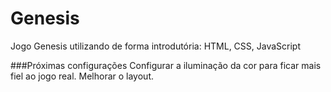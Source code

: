 # Genesis
Jogo Genesis utilizando de forma introdutória: HTML, CSS, JavaScript

###Próximas configurações
Configurar a iluminação da cor para ficar mais fiel ao jogo real.
Melhorar o layout.
